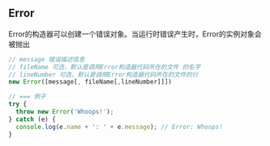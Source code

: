 
## Error
Error的构造器可以创建一个错误对象。当运行时错误产生时，Error的实例对象会被抛出

```js
// message 错误描述信息
// fileName 可选，默认是调用Error构造器代码所在的文件 的名字
// lineNumber 可选，默认是调用Error构造器代码所在的文件的行
new Error([message[, fileName[,lineNumber]]])

// === 例子
try {
  throw new Error('Whoops!');
} catch (e) {
  console.log(e.name + ': ' + e.message); // Error: Whoops!
}
```
